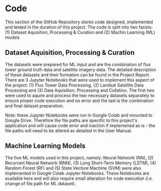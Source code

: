 # Code

This section of the GitHub Repository stores code designed, implemented and tested in the duration of this project. The code is split into two facets: (1) Dataset Aquisition, Processing & Curation and (2) Machin Learning (ML) models

## Dataset Aquisition, Processing & Curation
The datasets were prepared for ML input and are the combination of flux tower ground truth data and satellite imagery data. The detailed description of these datasets and their formation can be found in the Project Report. There are 3 Jupyter Notebooks that were used to implement this aspect of the project: (1) Flux Tower Data Processing, (2) Landsat Satellite Data Processing and (3) Data Aquisition, Processing and Collation. The first two were used to aquire and process the two necessary datasets separately to ensure proper code execution and no error and the last is the combination and final dataset preparation. 

Note: these Jupyter Notebooks were run in Google Colab and mounted to Google Drive. Therefore the file paths are specific to this project's application and will cause code error and inaction if implemened as is - the file paths will need to be altered as detailed in the User Manual.

## Machine Learning Models
The five ML models used in this project, namely: Neural Network (NN), (2) Recurrant Neural Network (RNN), (3) Long Short-Term Memory (LSTM), (4) Random Forest (RF) and (5) State Vectore Machine (SVM) were also implemented in Google Colab Jupyter Notebooks. These Notebooks are available here and will also require small alteration for code execution (i.e. change of file path for ML dataset).
